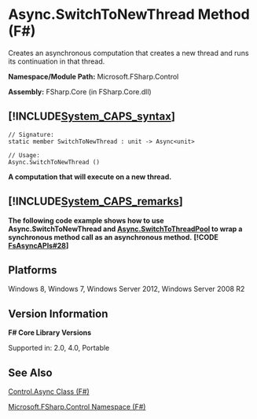 # Async.SwitchToNewThread Method (F#)

Creates an asynchronous computation that creates a new thread and runs its continuation in that thread.

**Namespace/Module Path:** Microsoft.FSharp.Control

**Assembly:** FSharp.Core (in FSharp.Core.dll)


## [!INCLUDE[System_CAPS_syntax](//System/Token/System_CAPS_syntax_md.md)]

```
// Signature:
static member SwitchToNewThread : unit -> Async<unit>

// Usage:
Async.SwitchToNewThread ()
```
**A computation that will execute on a new thread.**
## [!INCLUDE[System_CAPS_remarks](//System/Token/System_CAPS_remarks_md.md)]
**The following code example shows how to use Async.SwitchToNewThread and [Async.SwitchToThreadPool](http://msdn.microsoft.com/en-us/library/c2708739-5389-487a-a3c9-490f417bcdc6) to wrap a synchronous method call as an asynchronous method.**
**[!CODE [FsAsyncAPIs#28](../CodeSnippet/VS_Snippets_Fsharp/fsasyncapis/FSharp/fs/program.fs#28)]**
## Platforms
Windows 8, Windows 7, Windows Server 2012, Windows Server 2008 R2


## Version Information
**F# Core Library Versions**

Supported in: 2.0, 4.0, Portable




## See Also
[Control.Async Class &#40;F&#35;&#41;](Control.Async+Class+28%F%2329%.md)

[Microsoft.FSharp.Control Namespace &#40;F&#35;&#41;](Microsoft.FSharp.Control+Namespace+28%F%2329%.md)

